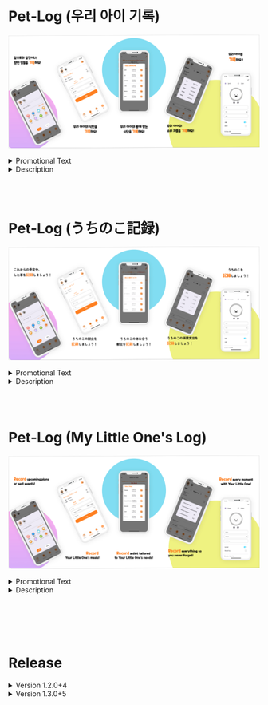 # Pet-Log (우리 아이 기록)

![alt text](ka_android_graph_image.jpg)

<details><summary>Promotional Text<strong></strong></summary>

- 달력으로 미용 일정부터 예방 접종, 약 복용까지 쉽게 관리하세요!
질병이나 편식 등으로 건식 사료를 먹기 어려운 아이들도 걱정 마세요.
체중에 맞춰 필요한 칼로리를 계산하고, 수제 식사 재료별 칼로리도 확인할 수 있어요.
"Pet-Log~우리 아이 기록"으로 일정, 영양, 비용을 한 번에 관리해보세요!
</details>

<details><summary>Description<strong></strong></summary>

0. 신규 우리 아이 (펫) 등록

- 강아지 OR 고양이 선택
- 이미지 업로드 (사진첩 또는 카메라 촬영)
- 이름 (필수)
- 체중 (필수)
- 생일 (필수)
- 성별
- 중성화 여부
- 임신 중 (암컷 만)
- 자주가는 병원 명
- 자주가는 병원 번호
- 자주가는 애견 미용실
- 자주가는 애견 미용실 번호

1. 캘린더
   날짜를 클릭하고 할 일&한 일들을 기록

- 기록을 추가할 우리 아이 선택
- 메모 입력
- 스탬프 선택

1-1. 스탬프 편집
스탬프를 추가/수정/삭제

2. 영양

2-1. 사료
정기적으로 구매하는 사료의 정보를 입력

- 제조사
- 1일 당 주는 횟수
- 1회 당 주는 량 (gram)

2-2. 직접 만듬

우리 아이들의 식사를 직접 만드는 경우,
아래의 정보를 입력

- 1일 당 주는 량(gram)
- 1일 당 주는 야채 량 (gram)
- 1일 당 주는 단백질 량 (gram)

2-3. RER과 DER 확인
입력한 우리 아이의 정보를 토대로 측정된

RER 기초대사량과
DER (1일 당 필요한 에너지(kcal))을 확인

2-4. 칼로리 계산
식단을 추가해서 우리 아이의 한 끼 적정 칼로리를 계산

2-5. 식단 편집
식단을 추가/수정/삭제

3. 비용

우리 아이에게 사용힌 소비 내용을 기록

3-1. 소비 내용을 추가/삭제

- 카테고리
- 상품명
- 가격

3-2. 카테고리 당, 한 달 동안 사용한 소비 내용

3-3. 카테고리 편집
카테고리를 추가/수정/삭제

4. 설정

- 프로필 변경
- 스탬프 편집
- 식단 편집
- 카테고리 편집
- 언어 선택
  - 일본어
  - 영어

5. 우리 아이 추가
</details>

<br/><br/>

# Pet-Log (うちのこ記録)

![alt text](ja_android_graph_image_figma.jpg)

<details><summary>Promotional Text<strong></strong></summary>

- カレンダー上でトリミングの予定はもちろん予防注射や薬の実施などを管理できます。また、病気や偏食など様々な理由でドライフードが食べられない子たちに必見！体重から必要なカロリーを算出し、手作り食に便利な食材ごとのカロリー計算が可能です！
"Pet-Log〜うちのこ記録"で予定、栄養、費用をまとめて管理しましょう！ ※多頭飼いにも対応してます。
</details>

<details><summary>Description<strong></strong></summary>

0. 新規うちのこ（ペット）登録

- 犬又は猫を選択
- プロフィールアップロード(ライブラリ又はカメラ撮影)
- 名前(必須)
- 体重(必須)
- 誕生日(必須)
- 性別
  - 雄
    - 去勢
  - 雌
    - 避妊
    - 妊娠
- かかりつけ病院の名
- かかりつけ病院の電話番号
- かかりつけトリミングの名
- かかりつけトリミングの電話番号

1. カレンダー
   日付をクリックして、予定や実施したことを記録

- 記録を追加するうちのこを選択
- メモを入力
- スタンプを選択

1-1. スタンプ編集
スタンプを追加／修正／削除

2. 栄養

2-1. ドライ
定期的に買うドライフードの情報を入力

- メーカー
- 1 日にあたりの摂取回数
- 1 日にあたりの摂取量(gram)

2-2. 手作り

うちのこの食事を手作りする場合、
以下の情報を入力

- 1 日にあたりの摂取量(gram)
- 1 日にあたりの野菜の摂取量(gram)
- 1 日にあたりのタンパク質の摂取量(gram)

2-3. RER と DER 確認
入力したうちのこの情報に基づいて計算した
RER (基礎代謝量)と
DER (1 日にあたり必要なエネルギー(kcal))を確認

2-4. カロリー計算
献立を追加してうちのこの 1 食に適量カロリーを計算

2-5. 献立編集
献立を追加／修正／削除

3. 費用
   うちのこに使った費用の内訳を記録

3-1. 費用の内訳を追加／削除

- カテゴリ
- 商品の名
- 金額

3-2. カテゴリごとの 1 ヶ月に使った費用の内訳

3-3. カテゴリ編集
カテゴリを追加／修正／削除

4. 設定

- プロフィール編集
- スタンプ編集
- 献立編集
- カテゴリ編集
- 言語選択
  - 韓国語
  - 英語

5. うちのこ追加
</details>

<br/><br/>

# Pet-Log (My Little One's Log)

![alt text](en_android_graph_image_figma.jpg)

<details><summary>Promotional Text<strong></strong></summary>

- check schedules, track calories and plan handmade meals for pet who cant eat dry food due to illness or picky eating. Organize schedules nutrition costs all in one place!
</details>

<details><summary>Description<strong></strong></summary>

You can easily manage grooming schedules, vaccinations, and medication on the calendar. Perfect for pets who can't eat dry food due to illness or picky eating! Calculate the required calories based on their weight and check the calorie content of ingredients for homemade meals. With "Pet-Log~Our Pet Diary," manage schedules, nutrition, and expenses all in one place!

0. Enroll First My Little One 　(Pet)

- Select Dog Or Cat
- Upload Image (Take a photo OR Library)
- Name (Required)
- Weight (Required)
- BirthDay (Required)
- Gender
  - Male
    - Neutering
  - Female
    - Spaying
  - Pregent
- Name Of Regular Hospital
- Phone number Of Regular Hospital
- Name Of Regular Grooming
- Phone number Of Regular Grooming

1. Calendar
   Select Day and Record upcoming plans or past events

1-1. Edit Stamp

Create / Change / Delete Stamp

---

2. Nutrition

2-1. Feed
Enter the information of the feed you buy regularly

- Maker
- Number of serving Per Day
- Amount per day (kcal)

2-2. Handmake

If You make Your Little One's meals yourselves,
Enter the information below

- Amount per day (gram)
- Amount of vegetables per day (gram)
- Amount of protein per day (gram)

2-3. Check RER and DER

Check the measured RER (basal metabolism) and DER (Energy required per day (kcal)) based on the information of **Your Little One**

2-4. Calculate Kcal
Calculate the appropriate calories for a Your Little One’s grocery by adding meals

2-5. Edit Meal
Create / Change / Delete Meal

3. Cost

Record the consumption of Your Little One

3-1. Create / Delete Consumption

- Category
- Name of Product
- Price

3-2. Consumption used per category, per Month

3-3. Edit Category
Create / Change / Delete Category

4. Settings

- Change Profile
- Edit Stamp
- editing a diet
- Edit Category
- language selection
  - Korean
  - Japanese

5. Add Little Your One
</details>

<br/><br><br/><br>

# Release

<details><summary>Version 1.2.0+4</summary>

    <ko-KR>
    1. UI/UX 수정
    2. 펫 프로필 이미지가 삭제되는 버그 수정,
    3. 펫 성별 적용 안되는 버그 수정
    </ko-KR>

    <en-US>
    1. Modify UI/UX
    2. Fix a bug that causes pet profile images to be deleted,
    3. Fix a bug that doesn't apply to pet gender
    </en-US>

    <ja-JP>
    1. UI/UX 修正
    2. ペットプロフィール写真が削除されるバグ修正
    3. ペットの性別が適用されないバグ修正
    </ja-JP>

</details>

<details><summary>Version 1.3.0+5</summary>

    <ko-KR>
      1. Android 15 대응
      2. 프로필 사진 등록 관한 에러 수정
    </ko-KR>
    <en-US>
    1. Support Android 15
    2. Fixed error related to enroll profile image
    </en-US>

    <ja-JP>

1.  For Android 15 対応
2.  プロフィール写真登録に関する不具合修正
    </ja-JP>

</details>
